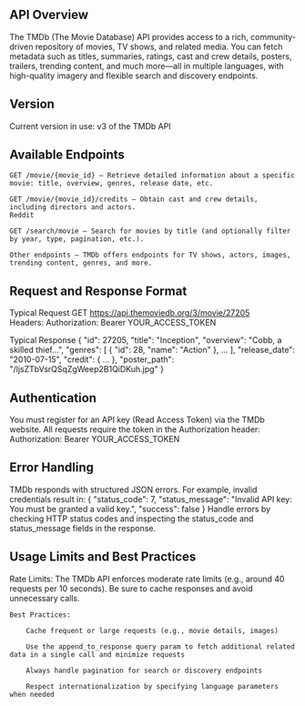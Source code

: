 ## API Overview
The TMDb (The Movie Database) API provides access to a rich, community-driven repository of movies, TV shows, and related media. You can fetch metadata such as titles, summaries, ratings, cast and crew details, posters, trailers, trending content, and much more—all in multiple languages, with high-quality imagery and flexible search and discovery endpoints.

## Version
Current version in use: v3 of the TMDb API

## Available Endpoints

    GET /movie/{movie_id} — Retrieve detailed information about a specific movie: title, overview, genres, release date, etc.

    GET /movie/{movie_id}/credits — Obtain cast and crew details, including directors and actors.
    Reddit

    GET /search/movie — Search for movies by title (and optionally filter by year, type, pagination, etc.).

    Other endpoints — TMDb offers endpoints for TV shows, actors, images, trending content, genres, and more.
	
## Request and Response Format

Typical Request
GET https://api.themoviedb.org/3/movie/27205  
Headers: Authorization: Bearer YOUR_ACCESS_TOKEN

Typical Response
{
  "id": 27205,
  "title": "Inception",
  "overview": "Cobb, a skilled thief…",
  "genres": [ { "id": 28, "name": "Action" }, ... ],
  "release_date": "2010-07-15",
  "credit": { … },
  "poster_path": "/ljsZTbVsrQSqZgWeep2B1QiDKuh.jpg"
}

## Authentication
You must register for an API key (Read Access Token) via the TMDb website. All requests require the token in the Authorization header:
Authorization: Bearer YOUR_ACCESS_TOKEN

## Error Handling
TMDb responds with structured JSON errors. For example, invalid credentials result in:
{ "status_code": 7, "status_message": "Invalid API key: You must be granted a valid key.", "success": false }
Handle errors by checking HTTP status codes and inspecting the status_code and status_message fields in the response.

## Usage Limits and Best Practices

Rate Limits: The TMDb API enforces moderate rate limits (e.g., around 40 requests per 10 seconds). Be sure to cache responses and avoid unnecessary calls.

    Best Practices:

        Cache frequent or large requests (e.g., movie details, images)

        Use the append_to_response query param to fetch additional related data in a single call and minimize requests

        Always handle pagination for search or discovery endpoints

        Respect internationalization by specifying language parameters when needed
		
